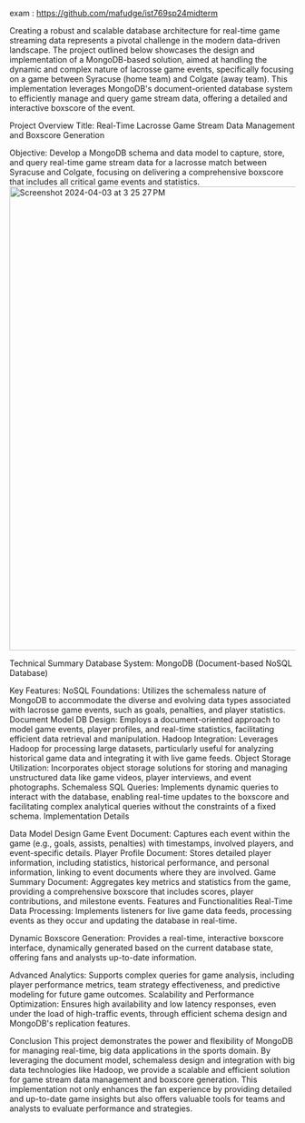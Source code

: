 exam : https://github.com/mafudge/ist769sp24midterm

Creating a robust and scalable database architecture for real-time game streaming data represents a pivotal challenge in the modern data-driven landscape. 
The project outlined below showcases the design and implementation of a MongoDB-based solution, 
aimed at handling the dynamic and complex nature of lacrosse game events, specifically focusing on a game between Syracuse (home team) and Colgate (away team).
This implementation leverages MongoDB's document-oriented database system to efficiently manage and query game stream data, 
offering a detailed and interactive boxscore of the event.

Project Overview
Title: Real-Time Lacrosse Game Stream Data Management and Boxscore Generation

Objective: Develop a MongoDB schema and data model to capture, store, and query real-time game stream data for a lacrosse match between Syracuse and Colgate, 
focusing on delivering a comprehensive boxscore that includes all critical game events and statistics.
<img width="817" alt="Screenshot 2024-04-03 at 3 25 27 PM" src="https://github.com/Sravan2418/GameStream/assets/148643574/2cc8d6f2-62f5-4c35-8079-5e383b40b07b">

Technical Summary
Database System: MongoDB (Document-based NoSQL Database)

Key Features:
NoSQL Foundations: Utilizes the schemaless nature of MongoDB to accommodate the diverse and evolving data types associated with lacrosse game events, such as goals, penalties, and player statistics.
Document Model DB Design: Employs a document-oriented approach to model game events, player profiles, and real-time statistics, facilitating efficient data retrieval and manipulation.
Hadoop Integration: Leverages Hadoop for processing large datasets, particularly useful for analyzing historical game data and integrating it with live game feeds.
Object Storage Utilization: Incorporates object storage solutions for storing and managing unstructured data like game videos, player interviews, and event photographs.
Schemaless SQL Queries: Implements dynamic queries to interact with the database, 
enabling real-time updates to the boxscore and facilitating complex analytical queries without the constraints of a fixed schema.
Implementation Details

Data Model Design
Game Event Document: Captures each event within the game (e.g., goals, assists, penalties) with timestamps, involved players, and event-specific details.
Player Profile Document: Stores detailed player information, including statistics, historical performance, and personal information, linking to event documents where they are involved.
Game Summary Document: Aggregates key metrics and statistics from the game, providing a comprehensive boxscore that includes scores, player contributions, 
and milestone events.
Features and Functionalities
Real-Time Data Processing: Implements listeners for live game data feeds, processing events as they occur and updating the database in real-time.

Dynamic Boxscore Generation: Provides a real-time, interactive boxscore interface, dynamically generated based on the current database state, 
offering fans and analysts up-to-date information.

Advanced Analytics: Supports complex queries for game analysis, including player performance metrics, team strategy effectiveness,
and predictive modeling for future game outcomes.
Scalability and Performance Optimization: Ensures high availability and low latency responses, even under the load of high-traffic events,
through efficient schema design and MongoDB's replication features.

Conclusion
This project demonstrates the power and flexibility of MongoDB for managing real-time, big data applications in the sports domain.
By leveraging the document model, schemaless design and integration with big data technologies like Hadoop, 
we provide a scalable and efficient solution for game stream data management and boxscore generation.
This implementation not only enhances the fan experience by providing detailed 
and up-to-date game insights but also offers valuable tools for teams and analysts to evaluate performance and strategies.
